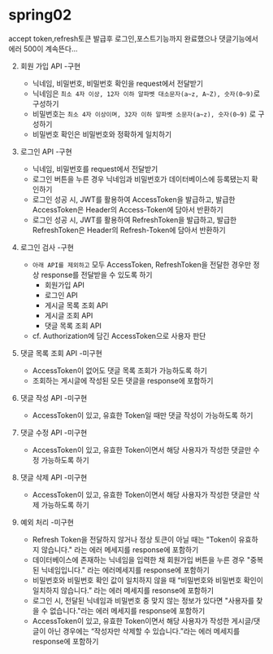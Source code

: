 # spring02
accept token,refresh토큰 발급후 로그인,포스트기능까지 완료했으나 댓글기능에서  에러 500이 계속뜬다...

2. 회원 가입 API -구현
    - 닉네임, 비밀번호, 비밀번호 확인을 request에서 전달받기
    - 닉네임은 `최소 4자 이상, 12자 이하 알파벳 대소문자(a~z, A~Z), 숫자(0~9)`로 구성하기
    - 비밀번호는 `최소 4자 이상이며, 32자 이하 알파벳 소문자(a~z), 숫자(0~9)` 로 구성하기
    - 비밀번호 확인은 비밀번호와 정확하게 일치하기
    
3. 로그인 API -구현
    - 닉네임, 비밀번호를 request에서 전달받기
    - 로그인 버튼을 누른 경우 닉네임과 비밀번호가 데이터베이스에 등록됐는지 확인하기
    - 로그인 성공 시, JWT를 활용하여 AccessToken을 발급하고, 
    발급한 AccessToken은 Header의 Access-Token에 담아서 반환하기
    - 로그인 성공 시, JWT를 활용하여 RefreshToken을 발급하고,
    발급한 RefreshToken은 Header의 Refresh-Token에 담아서 반환하기
   
4. 로그인 검사 -구현
    - `아래 API를 제외하고` 모두 AccessToken, RefreshToken을 전달한 경우만 정상 response를 전달받을 수 있도록 하기
        - 회원가입 API
        - 로그인 API
        - 게시글 목록 조회 API
        - 게시글 조회 API
        - 댓글 목록 조회 API
    - cf. Authorization에 담긴 AccessToken으로 사용자 판단
    
5.  댓글 목록 조회 API -미구현
    - AccessToken이 없어도 댓글 목록 조회가 가능하도록 하기
    - 조회하는 게시글에 작성된 모든 댓글을 response에 포함하기
    
6. 댓글 작성 API -미구현
    - AccessToken이 있고, 유효한 Token일 때만 댓글 작성이 가능하도록 하기
    
7. 댓글 수정 API -미구현
    - AccessToken이 있고, 유효한 Token이면서 해당 사용자가 작성한 댓글만 수정 가능하도록 하기
    
8. 댓글 삭제 API -미구현
    - AccessToken이 있고, 유효한 Token이면서 해당  사용자가 작성한 댓글만 삭제 가능하도록 하기
    
9. 예외 처리 -미구현
    - Refresh Token을 전달하지 않거나 정상 토큰이 아닐 때는 "Token이 유효하지 않습니다." 라는 에러 메세지를 response에 포함하기
    - 데이터베이스에 존재하는 닉네임을 입력한 채 회원가입 버튼을 누른 경우 "중복된 닉네임입니다." 라는 에러메세지를 response에 포함하기
    - 비밀번호와 비밀번호 확인 값이 일치하지 않을 때 “비밀번호와 비밀번호 확인이 일치하지 않습니다.” 라는 에러 메세지를 resonse에 포함하기
    - 로그인 시, 전달된 닉네임과 비밀번호 중 맞지 않는 정보가 있다면 "사용자를 찾을 수 없습니다."라는 에러 메세지를 response에 포함하기
    - AccessToken이 있고, 유효한 Token이면서 해당 사용자가 작성한 게시글/댓글이 아닌 경우에는 “작성자만 삭제할 수 있습니다.”라는 에러 메세지를 response에 포함하기
